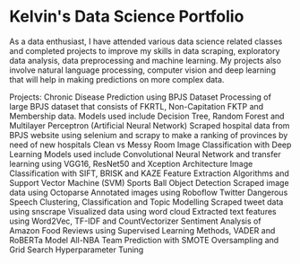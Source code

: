 ﻿# Kelvin's Data Science Portfolio
As a data enthusiast, I have attended various data science related classes and completed projects to improve my skills in data scraping, exploratory data analysis, data preprocessing and machine learning. My projects also involve natural language processing, computer vision and deep learning that will help in making predictions on more complex data.

Projects:
Chronic Disease Prediction using BPJS Dataset
  Processing of large BPJS dataset that consists of FKRTL, Non-Capitation FKTP and Membership data.
  Models used include Decision Tree, Random Forest and Multilayer Perceptron (Artificial Neural Network)
  Scraped hospital data from BPJS website using selenium and scrapy to make a ranking of provinces by need of new hospitals
Clean vs Messy Room Image Classification with Deep Learning
  Models used include Convolutional Neural Network and transfer learning using VGG16, ResNet50 and Xception
Architecture Image Classification with SIFT, BRISK and KAZE Feature Extraction Algorithms and Support Vector Machine (SVM)
Sports Ball Object Detection
  Scraped image data using Octoparse
  Annotated images using Roboflow
Twitter Dangerous Speech Clustering, Classification and Topic Modelling
  Scraped tweet data using snscrape
  Visualized data using word cloud
  Extracted text features using Word2Vec, TF-IDF and CountVectorizer
Sentiment Analysis of Amazon Food Reviews using Supervised Learning Methods, VADER and RoBERTa Model
All-NBA Team Prediction with SMOTE Oversampling and Grid Search Hyperparameter Tuning
